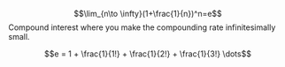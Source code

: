 $$\lim_{n\to \infty}(1+\frac{1}{n})^n=e$$
Compound interest where you make the compounding rate infinitesimally small.

$$e = 1 + \frac{1}{1!} + \frac{1}{2!} + \frac{1}{3!} \dots$$